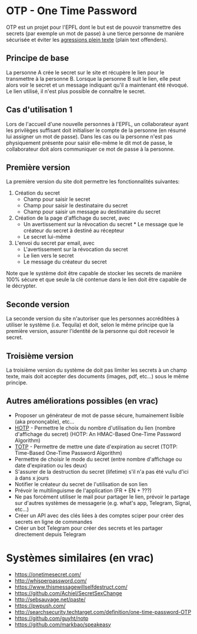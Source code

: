# OTP - One Time Password

OTP est un projet pour l'EPFL dont le but est de pouvoir transmettre des secrets (par exemple un mot de passe) à une tierce personne de manière sécurisée et éviter les [agressions plein texte](http://plaintextoffenders.com/) (plain text offenders).

## Principe de base
La personne A crée le secret sur le site et récupère le lien pour le transmettre à la personne B. Lorsque la personne B suit le lien, elle peut alors voir le secret et un message indiquant qu'il a maintenant été révoqué. Le lien utilisé, il n'est plus possible de connaître le secret.

## Cas d'utilisation 1
Lors de l'accueil d'une nouvelle personnes à l'EPFL, un collaborateur ayant les privilèges suffisant doit initialiser le compte de la personne (en résumé lui assigner un mot de passe). Dans les cas ou la personne n'est pas physiquement présente pour saisir elle-même le dit mot de passe, le collaborateur doit alors communiquer ce mot de passe à la personne.

## Première version
La première version du site doit permettre les fonctionnalités suivantes:
  1. Création du secret
     * Champ pour saisir le secret
     * Champ pour saisir le destinataire du secret
     * Champ pour saisir un message au destinataire du secret
  1. Création de la page d'affichage du secret, avec
      * Un avertissement sur la révocation du secret
    * Le message que le créateur du secret à destiné au récepteur
     * Le secret lui-même
  1. L'envoi du secret par email, avec
     * L'avertissement sur la révocation du secret
     * Le lien vers le secret
     * Le message du créateur du secret

Note que le système doit être capable de stocker les secrets de manière 100% sécure et que seule la clé contenue dans le lien doit être capable de le décrypter.

## Seconde version
La seconde version du site n'autoriser que les personnes accréditées à utiliser le système (i.e. Tequila) et doit, selon le même principe que la première version, assurer l'identité de la personne qui doit recevoir le secret.

## Troisième version
La troisième version du système de doit pas limiter les secrets à un champ texte, mais doit accepter des documents (images, pdf, etc...) sous le même principe.

## Autres améliorations possibles (en vrac)
  * Proposer un générateur de mot de passe sécure, humainement lisible (aka prononçable), etc...
  * [HOTP](https://tools.ietf.org/html/rfc4226) - Permettre le choix du nombre d'utilisation du lien (nombre d'affichage du secret) (HOTP: An HMAC-Based One-Time Password Algorithm)
  * [TOTP](https://tools.ietf.org/html/rfc6238) - Permettre de mettre une date d'expiration au secret (TOTP: Time-Based One-Time Password Algorithm)
  * Permettre de choisir le mode du secret (entre nombre d'affichage ou date d'expiration ou les deux)
  * S'assurer de la destruction du secret (lifetime) s'il n'a pas été vu/lu d'ici à dans x jours
  * Notifier le créateur du secret de l'utilisation de son lien
  * Prévoir le multilinguisme de l'application (FR + EN + ???)
  * Ne pas forcément utiliser le mail pour partager le lien, prévoir le partage sur d'autres systèmes de messagerie (e.g. what's app, Telegram, Signal, etc...)
  * Créer un API avec des clés liées à des comptes sciper pour créer des secrets en ligne de commandes
  * Créer un bot Telegram pour créer des secrets et les partager directement depuis Telegram

# Systèmes similaires (en vrac)
  * https://onetimesecret.com/
  * http://whisperpassword.com/
  * https://www.thismessagewillselfdestruct.com/
  * https://github.com/Achiel/SecretSexChange
  * http://sebsauvage.net/paste/
  * https://pwpush.com/
  * http://searchsecurity.techtarget.com/definition/one-time-password-OTP
  * https://github.com/guyht/notp
  * https://github.com/markbao/speakeasy
